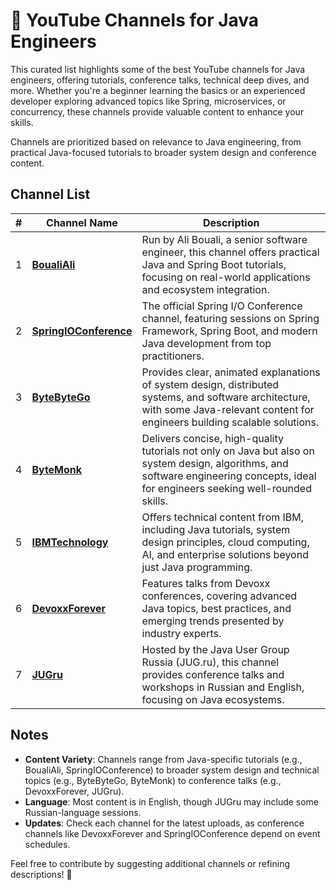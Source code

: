 # 🎥 YouTube Channels for Java Engineers

This curated list highlights some of the best YouTube channels for Java engineers, offering tutorials, conference talks, technical deep dives, and more. Whether you're a beginner learning the basics or an experienced developer exploring advanced topics like Spring, microservices, or concurrency, these channels provide valuable content to enhance your skills.

Channels are prioritized based on relevance to Java engineering, from practical Java-focused tutorials to broader system design and conference content.

## Channel List

| # | Channel Name              | Description                                                                                     |
|---|---------------------------|-------------------------------------------------------------------------------------------------|
| 1 | [**BoualiAli**](https://www.youtube.com/@BoualiAli)            | Run by Ali Bouali, a senior software engineer, this channel offers practical Java and Spring Boot tutorials, focusing on real-world applications and ecosystem integration. |
| 2 | [**SpringIOConference**](https://www.youtube.com/@SpringIOConference)   | The official Spring I/O Conference channel, featuring sessions on Spring Framework, Spring Boot, and modern Java development from top practitioners.     |
| 3 | [**ByteByteGo**](https://www.youtube.com/@ByteByteGo)          | Provides clear, animated explanations of system design, distributed systems, and software architecture, with some Java-relevant content for engineers building scalable solutions. |
| 4 | [**ByteMonk**](https://www.youtube.com/@ByteMonk)             | Delivers concise, high-quality tutorials not only on Java but also on system design, algorithms, and software engineering concepts, ideal for engineers seeking well-rounded skills. |
| 5 | [**IBMTechnology**](https://www.youtube.com/@IBMTechnology)        | Offers technical content from IBM, including Java tutorials, system design principles, cloud computing, AI, and enterprise solutions beyond just Java programming.          |
| 6 | [**DevoxxForever**](https://www.youtube.com/@DevoxxForever)        | Features talks from Devoxx conferences, covering advanced Java topics, best practices, and emerging trends presented by industry experts.                |
| 7 | [**JUGru**](https://www.youtube.com/@JUGru)                | Hosted by the Java User Group Russia (JUG.ru), this channel provides conference talks and workshops in Russian and English, focusing on Java ecosystems. |

## Notes
- **Content Variety**: Channels range from Java-specific tutorials (e.g., BoualiAli, SpringIOConference) to broader system design and technical topics (e.g., ByteByteGo, ByteMonk) to conference talks (e.g., DevoxxForever, JUGru).
- **Language**: Most content is in English, though JUGru may include some Russian-language sessions.
- **Updates**: Check each channel for the latest uploads, as conference channels like DevoxxForever and SpringIOConference depend on event schedules.

Feel free to contribute by suggesting additional channels or refining descriptions! 🚀